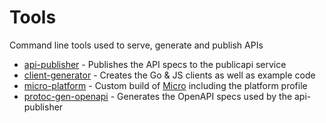 # Tools

Command line tools used to serve, generate and publish APIs

- [api-publisher](api-publisher) - Publishes the API specs to the publicapi service
- [client-generator](client-generator) - Creates the Go & JS clients as well as example code
- [micro-platform](micro-platform) - Custom build of [Micro](https://github.com/micro/micro) including the platform profile
- [protoc-gen-openapi](protoc-gen-openapi) - Generates the OpenAPI specs used by the api-publisher
